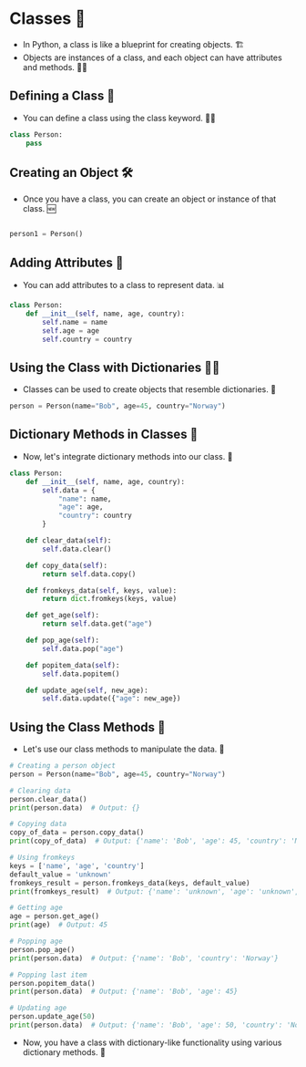  # Classes 📐

- In Python, a class is like a blueprint for creating objects. 🏗️
- Objects are instances of a class, and each object can have attributes and methods. 🧑‍💻

## Defining a Class 📝

- You can define a class using the class keyword. 🕵️‍♂️

```python
class Person:
    pass
```

## Creating an Object 🛠️

- Once you have a class, you can create an object or instance of that class. 🆕

```python

person1 = Person()
```

## Adding Attributes 📌

- You can add attributes to a class to represent data. 📊

```python
class Person:
    def __init__(self, name, age, country):
        self.name = name
        self.age = age
        self.country = country
```

## Using the Class with Dictionaries 🧑‍💼

- Classes can be used to create objects that resemble dictionaries. 🤝

```python
person = Person(name="Bob", age=45, country="Norway")
```

## Dictionary Methods in Classes 🔧

- Now, let's integrate dictionary methods into our class. 🔄
```python
class Person:
    def __init__(self, name, age, country):
        self.data = {
            "name": name,
            "age": age,
            "country": country
        }

    def clear_data(self):
        self.data.clear()

    def copy_data(self):
        return self.data.copy()

    def fromkeys_data(self, keys, value):
        return dict.fromkeys(keys, value)

    def get_age(self):
        return self.data.get("age")

    def pop_age(self):
        self.data.pop("age")

    def popitem_data(self):
        self.data.popitem()

    def update_age(self, new_age):
        self.data.update({"age": new_age})
```

## Using the Class Methods 🚀

- Let's use our class methods to manipulate the data. 🔄

```python
# Creating a person object
person = Person(name="Bob", age=45, country="Norway")

# Clearing data
person.clear_data()
print(person.data)  # Output: {}

# Copying data
copy_of_data = person.copy_data()
print(copy_of_data)  # Output: {'name': 'Bob', 'age': 45, 'country': 'Norway'}

# Using fromkeys
keys = ['name', 'age', 'country']
default_value = 'unknown'
fromkeys_result = person.fromkeys_data(keys, default_value)
print(fromkeys_result)  # Output: {'name': 'unknown', 'age': 'unknown', 'country': 'unknown'}

# Getting age
age = person.get_age()
print(age)  # Output: 45

# Popping age
person.pop_age()
print(person.data)  # Output: {'name': 'Bob', 'country': 'Norway'}

# Popping last item
person.popitem_data()
print(person.data)  # Output: {'name': 'Bob', 'age': 45}

# Updating age
person.update_age(50)
print(person.data)  # Output: {'name': 'Bob', 'age': 50, 'country': 'Norway'}
```

- Now, you have a class with dictionary-like functionality using various dictionary methods. 🎉
